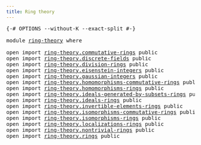 ```yaml
---
title: Ring theory
---
```


<pre class="Agda"><a id="37" class="Symbol">{-#</a> <a id="41" class="Keyword">OPTIONS</a> <a id="49" class="Pragma">--without-K</a> <a id="61" class="Pragma">--exact-split</a> <a id="75" class="Symbol">#-}</a>

<a id="80" class="Keyword">module</a> <a id="87" href="ring-theory.html" class="Module">ring-theory</a> <a id="99" class="Keyword">where</a>

<a id="106" class="Keyword">open</a> <a id="111" class="Keyword">import</a> <a id="118" href="ring-theory.commutative-rings.html" class="Module">ring-theory.commutative-rings</a> <a id="148" class="Keyword">public</a>
<a id="155" class="Keyword">open</a> <a id="160" class="Keyword">import</a> <a id="167" href="ring-theory.discrete-fields.html" class="Module">ring-theory.discrete-fields</a> <a id="195" class="Keyword">public</a>
<a id="202" class="Keyword">open</a> <a id="207" class="Keyword">import</a> <a id="214" href="ring-theory.division-rings.html" class="Module">ring-theory.division-rings</a> <a id="241" class="Keyword">public</a>
<a id="248" class="Keyword">open</a> <a id="253" class="Keyword">import</a> <a id="260" href="ring-theory.eisenstein-integers.html" class="Module">ring-theory.eisenstein-integers</a> <a id="292" class="Keyword">public</a>
<a id="299" class="Keyword">open</a> <a id="304" class="Keyword">import</a> <a id="311" href="ring-theory.gaussian-integers.html" class="Module">ring-theory.gaussian-integers</a> <a id="341" class="Keyword">public</a>
<a id="348" class="Keyword">open</a> <a id="353" class="Keyword">import</a> <a id="360" href="ring-theory.homomorphisms-commutative-rings.html" class="Module">ring-theory.homomorphisms-commutative-rings</a> <a id="404" class="Keyword">public</a>
<a id="411" class="Keyword">open</a> <a id="416" class="Keyword">import</a> <a id="423" href="ring-theory.homomorphisms-rings.html" class="Module">ring-theory.homomorphisms-rings</a> <a id="455" class="Keyword">public</a>
<a id="462" class="Keyword">open</a> <a id="467" class="Keyword">import</a> <a id="474" href="ring-theory.ideals-generated-by-subsets-rings.html" class="Module">ring-theory.ideals-generated-by-subsets-rings</a> <a id="520" class="Keyword">public</a>
<a id="527" class="Keyword">open</a> <a id="532" class="Keyword">import</a> <a id="539" href="ring-theory.ideals-rings.html" class="Module">ring-theory.ideals-rings</a> <a id="564" class="Keyword">public</a>
<a id="571" class="Keyword">open</a> <a id="576" class="Keyword">import</a> <a id="583" href="ring-theory.invertible-elements-rings.html" class="Module">ring-theory.invertible-elements-rings</a> <a id="621" class="Keyword">public</a>
<a id="628" class="Keyword">open</a> <a id="633" class="Keyword">import</a> <a id="640" href="ring-theory.isomorphisms-commutative-rings.html" class="Module">ring-theory.isomorphisms-commutative-rings</a> <a id="683" class="Keyword">public</a>
<a id="690" class="Keyword">open</a> <a id="695" class="Keyword">import</a> <a id="702" href="ring-theory.isomorphisms-rings.html" class="Module">ring-theory.isomorphisms-rings</a> <a id="733" class="Keyword">public</a>
<a id="740" class="Keyword">open</a> <a id="745" class="Keyword">import</a> <a id="752" href="ring-theory.localizations-rings.html" class="Module">ring-theory.localizations-rings</a> <a id="784" class="Keyword">public</a>
<a id="791" class="Keyword">open</a> <a id="796" class="Keyword">import</a> <a id="803" href="ring-theory.nontrivial-rings.html" class="Module">ring-theory.nontrivial-rings</a> <a id="832" class="Keyword">public</a>
<a id="839" class="Keyword">open</a> <a id="844" class="Keyword">import</a> <a id="851" href="ring-theory.rings.html" class="Module">ring-theory.rings</a> <a id="869" class="Keyword">public</a>
</pre>